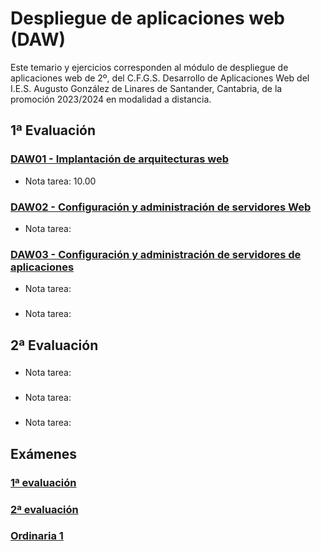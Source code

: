 # Despliegue de aplicaciones web (DAW)
Este temario y ejercicios corresponden al módulo de despliegue de aplicaciones web de 2º, del C.F.G.S. Desarrollo de Aplicaciones Web del I.E.S. Augusto González de Linares de Santander, Cantabria, de la promoción 2023/2024 en modalidad a distancia.
## 1ª Evaluación
### [DAW01 - Implantación de arquitecturas web](https://github.com/DiegoGlez1992/DAW/tree/main/Despliegue%20de%20aplicaciones%20web/DAW01%20-%20Implantaci%C3%B3n%20de%20arquitecturas%20web)
* Nota tarea: 10.00
### [DAW02 - Configuración y administración de servidores Web](DAW02%20-%20Configuraci%C3%B3n%20y%20administraci%C3%B3n%20de%20servidores%20Web)
* Nota tarea: 
### [DAW03 - Configuración y administración de servidores de aplicaciones](DAW03%20-%20Configuraci%C3%B3n%20y%20administraci%C3%B3n%20de%20servidores%20de%20aplicaciones)
* Nota tarea: 
### []()
* Nota tarea: 
## 2ª Evaluación
### []()
* Nota tarea: 
### []()
* Nota tarea: 
### []()
* Nota tarea: 
## Exámenes
### [1ª evaluación]()
### [2ª evaluación]()
### [Ordinaria 1]()
